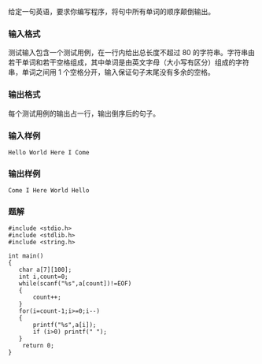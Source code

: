 给定一句英语，要求你编写程序，将句中所有单词的顺序颠倒输出。
### 输入格式
测试输入包含一个测试用例，在一行内给出总长度不超过 80 的字符串。字符串由若干单词和若干空格组成，其中单词是由英文字母（大小写有区分）组成的字符串，单词之间用 1 个空格分开，输入保证句子末尾没有多余的空格。
### 输出格式
每个测试用例的输出占一行，输出倒序后的句子。
### 输入样例
```
Hello World Here I Come
```
### 输出样例
```
Come I Here World Hello
```

### 题解
```
#include <stdio.h>
#include <stdlib.h>
#include <string.h>

int main()
{
   char a[7][100];
   int i,count=0;
   while(scanf("%s",a[count])!=EOF)
   {
       count++;
   }
   for(i=count-1;i>=0;i--)
   {
       printf("%s",a[i]);
       if (i>0) printf(" ");
   }
    return 0;
}
```
